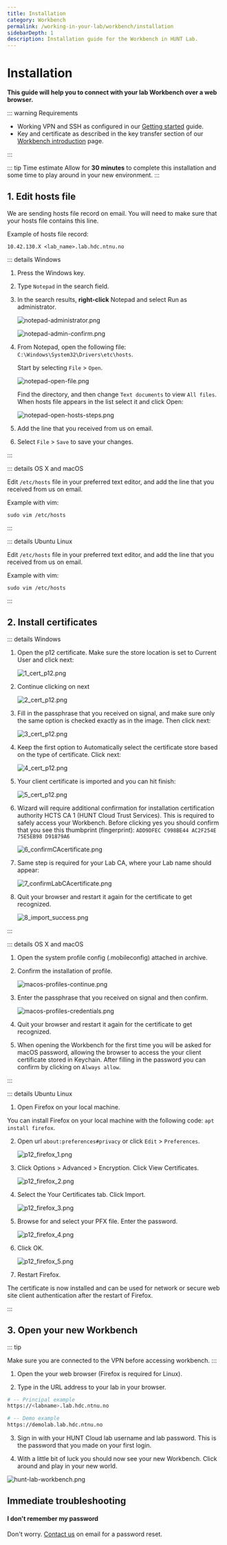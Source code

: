 ```yaml
---
title: Installation
category: Workbench
permalink: /working-in-your-lab/workbench/installation
sidebarDepth: 1
description: Installation guide for the Workbench in HUNT Lab.
---
```


# Installation

**This guide will help you to connect with your lab Workbench over a web browser.**

::: warning Requirements

- Working VPN and SSH as configured in our [Getting started](/getting-started/) guide.
- Key and certificate as described in the key transfer section of our [Workbench introduction](/working-in-your-lab/workbench/) page.

:::

::: tip Time estimate
Allow for **30 minutes** to complete this installation and some time to play around in your new environment.
:::


## 1. Edit hosts file

We are sending hosts file record on email. You will need to make sure that your hosts file contains this line.

Example of hosts file record:

```
10.42.130.X <lab_name>.lab.hdc.ntnu.no
```

::: details Windows

1. Press the Windows key.

2. Type `Notepad` in the search field.

3. In the search results, **right-click** Notepad and select Run as administrator.

   ![notepad-administrator.png](./images/notepad-administrator.png)

   ![notepad-admin-confirm.png](./images/notepad-admin-confirm.png)

4. From Notepad, open the following file: `C:\Windows\System32\Drivers\etc\hosts`.

   Start by selecting `File` > `Open`.

   ![notepad-open-file.png](./images/notepad-open-file.png)

   Find the directory, and then change `Text documents` to view `All files`.
   When hosts file appears in the list select it and click Open:

   ![notepad-open-hosts-steps.png](./images/notepad-open-hosts-steps.png)

5. Add the line that you received from us on email.

6. Select `File` > `Save` to save your changes.

:::

::: details OS X and macOS

Edit `/etc/hosts` file in your preferred text editor, and add the line that you received from us on email.

Example with vim:

```
sudo vim /etc/hosts
```

:::

::: details Ubuntu Linux

Edit `/etc/hosts` file in your preferred text editor, and add the line that you received from us on email.

Example with vim:

```
sudo vim /etc/hosts
```

:::


## 2. Install certificates

::: details Windows

1. Open the p12 certificate. Make sure the store location is set to Current User and click next:

   ![1_cert_p12.png](./images/1_cert_p12.png)

2. Continue clicking on next

   ![2_cert_p12.png](./images/2_cert_p12.png)

3. Fill in the passphrase that you received on signal, and make sure only the same option is checked exactly as in the image. Then click next:

   ![3_cert_p12.png](./images/3_cert_p12.png)

4. Keep the first option to Automatically select the certificate store based on the type of certificate. Click next:

   ![4_cert_p12.png](./images/4_cert_p12.png)

5. Your client certificate is imported and you can hit finish:

   ![5_cert_p12.png](./images/5_cert_p12.png)

6. Wizard will require additional confirmation for installation certification authority HCTS CA 1
   (HUNT Cloud Trust Services). This is required to safely access your Workbench. Before clicking
   yes you should confirm that you see this thumbprint (fingerprint):
   `ADD9DFEC C998BE44 AC2F254E 75E5EB98 D91879A6`

   ![6_confirmCAcertificate.png](./images/6_confirmCAcertificate.png)

7. Same step is required for your Lab CA, where your Lab name should appear:

   ![7_confirmLabCAcertificate.png](./images/7_confirmLabCAcertificate.png)

8) Quit your browser and restart it again for the certificate to get recognized.

   ![8_import_success.png](./images/8_import_success.png)

:::

::: details OS X and macOS

1. Open the system profile config (.mobileconfig) attached in archive.

2. Confirm the installation of profile.

   ![macos-profiles-continue.png](./images/macos-profiles-continue.png)

3. Enter the passphrase that you received on signal and then confirm.

   ![macos-profiles-credentials.png](./images/macos-profiles-credentials.png)

4. Quit your browser and restart it again for the certificate to get recognized.

5. When opening the Workbench for the first time you will be asked for macOS password,
   allowing the browser to access the your client certificate stored in Keychain.
   After filling in the password you can confirm by clicking on `Always allow`.

:::

::: details Ubuntu Linux

1. Open Firefox on your local machine.

You can install Firefox on your local machine with the following code: `apt install firefox`.

2. Open url `about:preferences#privacy` or click `Edit` > `Preferences`.

   ![p12_firefox_1.png](./images/p12_firefox_1.png)

3. Click Options > Advanced > Encryption. Click View Certificates.

   ![p12_firefox_2.png](./images/p12_firefox_2.png)

4. Select the Your Certificates tab. Click Import.

   ![p12_firefox_3.png](./images/p12_firefox_3.png)

5. Browse for and select your PFX file. Enter the password.

   ![p12_firefox_4.png](./images/p12_firefox_4.png)

6. Click OK.

   ![p12_firefox_5.png](./images/p12_firefox_5.png)

7. Restart Firefox.

The certificate is now installed and can be used for network or secure web site client authentication after the restart of Firefox.

:::

## 3. Open your new Workbench

::: tip

Make sure you are connected to the VPN before accessing workbench.
:::

1. Open the your web browser (Firefox is required for Linux).

2. Type in the URL address to your lab in your browser.

```bash
# -- Principal example
https://<labname>.lab.hdc.ntnu.no

# -- Demo example
https://demolab.lab.hdc.ntnu.no
```

3. Sign in with your HUNT Cloud lab username and lab password. This is the password that you made on your first login.

4. With a little bit of luck you should now see your new Workbench. Click around and play in your new world.

![hunt-lab-workbench.png](./images/hunt-lab-workbench.png)

## Immediate troubleshooting

#### I don't remember my password

Don't worry. [Contact us](/contact) on email for a password reset.
